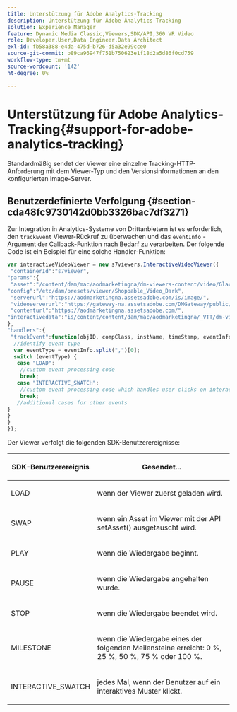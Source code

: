 ```yaml
---
title: Unterstützung für Adobe Analytics-Tracking
description: Unterstützung für Adobe Analytics-Tracking
solution: Experience Manager
feature: Dynamic Media Classic,Viewers,SDK/API,360 VR Video
role: Developer,User,Data Engineer,Data Architect
exl-id: fb58a388-e4da-475d-b726-d5a32e99cce0
source-git-commit: b89ca96947f751b750623e1f18d2a5d86f0cd759
workflow-type: tm+mt
source-wordcount: '142'
ht-degree: 0%

---
```


# Unterstützung für Adobe Analytics-Tracking{#support-for-adobe-analytics-tracking}

Standardmäßig sendet der Viewer eine einzelne Tracking-HTTP-Anforderung mit dem Viewer-Typ und den Versionsinformationen an den konfigurierten Image-Server.

## Benutzerdefinierte Verfolgung {#section-cda48fc9730142d0bb3326bac7df3271}

Zur Integration in Analytics-Systeme von Drittanbietern ist es erforderlich, den `trackEvent` Viewer-Rückruf zu überwachen und das `eventInfo` -Argument der Callback-Funktion nach Bedarf zu verarbeiten. Der folgende Code ist ein Beispiel für eine solche Handler-Funktion:

```javascript {.line-numbers}
var interactiveVideoViewer = new s7viewers.InteractiveVideoViewer({ 
 "containerId":"s7viewer", 
"params":{ 
 "asset":"/content/dam/mac/aodmarketingna/dm-viewers-content/video/Glacier.mp4", 
"config":"/etc/dam/presets/viewer/Shoppable_Video_Dark", 
 "serverurl":"https://aodmarketingna.assetsadobe.com/is/image/", 
 "videoserverurl":"https://gateway-na.assetsadobe.com/DMGateway/public/aodmarketingna", 
 "contenturl":"https://aodmarketingna.assetsadobe.com/", 
"interactivedata":"is/content/content/dam/mac/aodmarketingna/_VTT/dm-viewers-content/video/Glacier.mp4.svideo.vtt" 
}, 
"handlers":{ 
 "trackEvent":function(objID, compClass, instName, timeStamp, eventInfo) { 
  //identify event type 
  var eventType = eventInfo.split(",")[0]; 
  switch (eventType) { 
   case "LOAD": 
    //custom event processing code 
    break; 
   case "INTERACTIVE_SWATCH": 
    //custom event processing code which handles user clicks on interactive swatches 
    break; 
   //additional cases for other events 
} 
} 
} 
});
```

Der Viewer verfolgt die folgenden SDK-Benutzerereignisse:

<table id="table_5D090E6614974D968E1A93B5727D859C"> 
 <thead> 
  <tr> 
   <th colname="col1" class="entry"> <p>SDK-Benutzerereignis </p> </th> 
   <th colname="col2" class="entry"> <p>Gesendet... </p> </th> 
  </tr> 
 </thead>
 <tbody> 
  <tr> 
   <td colname="col1"> <p> <span class="codeph"> LOAD </span> </p> </td> 
   <td colname="col2"> <p>wenn der Viewer zuerst geladen wird. </p> </td> 
  </tr> 
  <tr> 
   <td colname="col1"> <p> <span class="codeph"> SWAP </span> </p> </td> 
   <td colname="col2"> <p>wenn ein Asset im Viewer mit der API <span class="codeph"> setAsset() </span> ausgetauscht wird. </p> </td> 
  </tr> 
  <tr> 
   <td colname="col1"> <p> <span class="codeph"> PLAY </span> </p> </td> 
   <td colname="col2"> <p>wenn die Wiedergabe beginnt. </p> </td> 
  </tr> 
  <tr> 
   <td colname="col1"> <p> <span class="codeph"> PAUSE </span> </p> </td> 
   <td colname="col2"> <p>wenn die Wiedergabe angehalten wurde. </p> </td> 
  </tr> 
  <tr> 
   <td colname="col1"> <p> <span class="codeph"> STOP </span> </p> </td> 
   <td colname="col2"> <p>wenn die Wiedergabe beendet wird. </p> </td> 
  </tr> 
  <tr> 
   <td colname="col1"> <p> <span class="codeph"> MILESTONE </span> </p> </td> 
   <td colname="col2"> <p>wenn die Wiedergabe eines der folgenden Meilensteine erreicht: 0 %, 25 %, 50 %, 75 % oder 100 %. </p> </td> 
  </tr> 
  <tr> 
   <td colname="col1"> <p> <span class="codeph"> INTERACTIVE_SWATCH </span> </p> </td> 
   <td colname="col2"> <p>jedes Mal, wenn der Benutzer auf ein interaktives Muster klickt. </p> </td> 
  </tr> 
 </tbody> 
</table>
